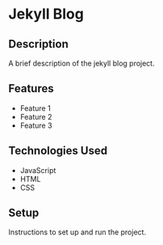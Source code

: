 # Jekyll Blog

## Description

A brief description of the jekyll blog project.

## Features

- Feature 1
- Feature 2
- Feature 3

## Technologies Used

- JavaScript
- HTML
- CSS

## Setup

Instructions to set up and run the project.
